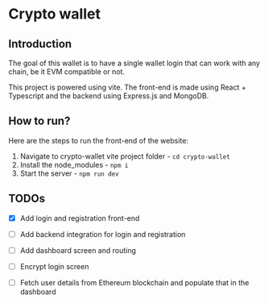 # Crypto wallet

## Introduction
The goal of this wallet is to have a single wallet login that can work with any chain, be it EVM compatible or not. 

This project is powered using vite. The front-end is made using React + Typescript and the backend using Express.js and MongoDB. 


## How to run?

Here are the steps to run the front-end of the website:
1. Navigate to crypto-wallet vite project folder - `cd crypto-wallet`
2. Install the node_modules - `npm i`
3. Start the server - `npm run dev`

## TODOs

- [x] Add login and registration front-end
- [ ] Add backend integration for login and registration
- [ ] Add dashboard screen and routing
- [ ] Encrypt login screen
- [ ] Fetch user details from Ethereum blockchain and populate that in the dashboard


